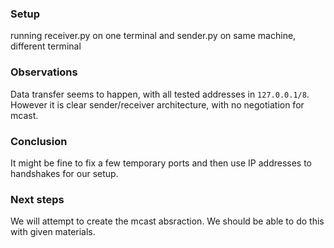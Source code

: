 ### Setup
running receiver.py on one terminal and sender.py on same machine, different terminal

### Observations
Data transfer seems to happen, with all tested addresses in `127.0.0.1/8`.
However it is clear sender/receiver architecture, with no negotiation for mcast.

### Conclusion
It might be fine to fix a few temporary ports and then use IP addresses to handshakes for our setup.

### Next steps
We will attempt to create the mcast absraction. We should be able to do this with given materials.
